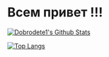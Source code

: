 # Всем привет !!!

[<img alt="Dobrodete1's Github Stats" src="https://github-readme-stats.vercel.app/api?username=Dobrodete1&show_icons=true&hide_border=true">](https://github.com/Dobrodete1)

[![Top Langs](https://github-readme-stats.vercel.app/api/top-langs/?username=Dobrodete1&layout=compact&hide_border=true)](https://github.com/Dobrodete1)
